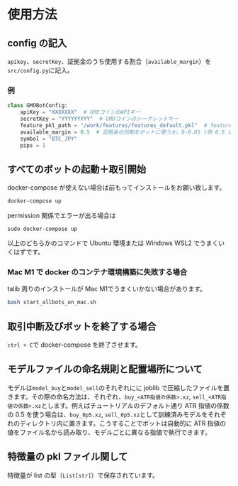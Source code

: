 # 使用方法

## config の記入

`apikey`、`secretKey`、証拠金のうち使用する割合（`available_margin`）を`src/config.py`に記入。

### 例

```python
class GMOBotConfig:
    apiKey = "XXXXXXX"  # GMOコインのAPIキー
    secretKey = "YYYYYYYYY"  # GMOコインのシークレットキー
    feature_pkl_path = "/work/features/features_default.pkl"  # featureのリストをpickle化したもの
    available_margin = 0.5  # 証拠金の何割をボットに使うか。0-0.85 (例 0.5 は証拠金の50%をボットに使用)
    symbol = "BTC_JPY"
    pips = 1
```

## すべてのボットの起動＋取引開始

docker-compose が使えない場合は前もってインストールをお願い致します。

```bash
docker-compose up
```

permission 関係でエラーが出る場合は

```
sudo docker-compose up
```

以上のどちらかのコマンドで Ubuntu 環境または Windows WSL2 でうまくいくはずです。

### Mac M1 で docker のコンテナ環境構築に失敗する場合

talib 周りのインストールが Mac M1でうまくいかない場合があります。

```bash
bash start_allbots_on_mac.sh
```

## 取引中断及びボットを終了する場合

`ctrl + C`で docker-compose を終了させます。

## モデルファイルの命名規則と配置場所について

モデルは`model_buy`と`model_sell`のそれぞれにに joblib で圧縮したファイルを置きます。その際の命名方法は、それぞれ、`buy_<ATR指値の係数>.xz`, `sell_<ATR指値の係数>.xz`とします。例えばチュートリアルのデフォルト通り ATR 指値の係数の 0.5 を使う場合は、`buy_0p5.xz`, `sell_0p5.xz`として訓練済みモデルをそれぞれのディレクトリ内に置きます。こうすることでボットは自動的に ATR 指値の値をファイル名から読み取り、モデルごとに異なる指値で執行できます。

## 特徴量の pkl ファイル関して

特徴量が list の型（`List[str]`）で保存されています。
